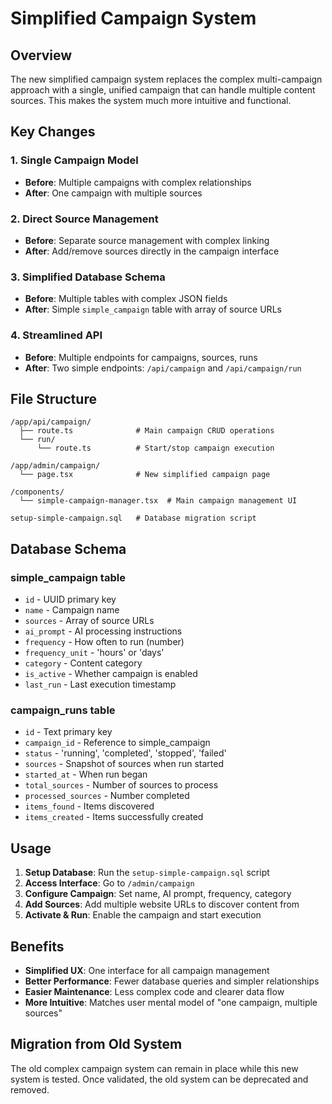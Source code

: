 # Simplified Campaign System

## Overview

The new simplified campaign system replaces the complex multi-campaign approach with a single, unified campaign that can handle multiple content sources. This makes the system much more intuitive and functional.

## Key Changes

### 1. Single Campaign Model
- **Before**: Multiple campaigns with complex relationships
- **After**: One campaign with multiple sources

### 2. Direct Source Management
- **Before**: Separate source management with complex linking
- **After**: Add/remove sources directly in the campaign interface

### 3. Simplified Database Schema
- **Before**: Multiple tables with complex JSON fields
- **After**: Simple `simple_campaign` table with array of source URLs

### 4. Streamlined API
- **Before**: Multiple endpoints for campaigns, sources, runs
- **After**: Two simple endpoints: `/api/campaign` and `/api/campaign/run`

## File Structure

```
/app/api/campaign/
  ├── route.ts              # Main campaign CRUD operations
  └── run/
      └── route.ts          # Start/stop campaign execution

/app/admin/campaign/
  └── page.tsx              # New simplified campaign page

/components/
  └── simple-campaign-manager.tsx  # Main campaign management UI

setup-simple-campaign.sql   # Database migration script
```

## Database Schema

### simple_campaign table
- `id` - UUID primary key
- `name` - Campaign name
- `sources` - Array of source URLs
- `ai_prompt` - AI processing instructions
- `frequency` - How often to run (number)
- `frequency_unit` - 'hours' or 'days'
- `category` - Content category
- `is_active` - Whether campaign is enabled
- `last_run` - Last execution timestamp

### campaign_runs table
- `id` - Text primary key
- `campaign_id` - Reference to simple_campaign
- `status` - 'running', 'completed', 'stopped', 'failed'
- `sources` - Snapshot of sources when run started
- `started_at` - When run began
- `total_sources` - Number of sources to process
- `processed_sources` - Number completed
- `items_found` - Items discovered
- `items_created` - Items successfully created

## Usage

1. **Setup Database**: Run the `setup-simple-campaign.sql` script
2. **Access Interface**: Go to `/admin/campaign`
3. **Configure Campaign**: Set name, AI prompt, frequency, category
4. **Add Sources**: Add multiple website URLs to discover content from
5. **Activate & Run**: Enable the campaign and start execution

## Benefits

- **Simplified UX**: One interface for all campaign management
- **Better Performance**: Fewer database queries and simpler relationships
- **Easier Maintenance**: Less complex code and clearer data flow
- **More Intuitive**: Matches user mental model of "one campaign, multiple sources"

## Migration from Old System

The old complex campaign system can remain in place while this new system is tested. Once validated, the old system can be deprecated and removed.

